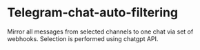 # Telegram-chat-auto-filtering
Mirror all messages from selected channels to one chat via set of webhooks. Selection is performed using chatgpt API. 
